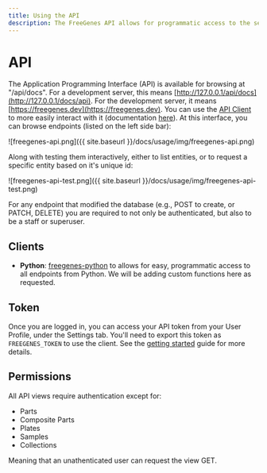 ```yaml
---
title: Using the API
description: The FreeGenes API allows for programmatic access to the server
---
```


# API

The Application Programming Interface (API) is available for browsing at "/api/docs".
For a development server, this means [http://127.0.0.1/api/docs](http://127.0.0.1/docs/api).
For the development server, it means [https://freegenes.dev](https://freegenes.dev).
You can use the [API Client](https://pypi.org/project/freegenes/) to more easily
interact with it (documentation [here](https://vsoch.github.io/freegenes-python/)).
At this interface, you can browse endpoints (listed on the left side bar):

![freegenes-api.png]({{ site.baseurl }}/docs/usage/img/freegenes-api.png)

Along with testing them interactively, either to list entities, or to request a specific
entity based on it's unique id:

![freegenes-api-test.png]({{ site.baseurl }}/docs/usage/img/freegenes-api-test.png)

For any endpoint that modified the database (e.g., POST to create, or PATCH, DELETE)
you are required to not only be authenticated, but also to be a staff or superuser.

## Clients

 - **Python**: [freegenes-python](https://www.github.com/vsoch/freegenes-python/) to allows
for easy, programmatic access to all endpoints from Python. We will be adding custom functions here as requested.

## Token

Once you are logged in, you can access your API token from your User Profile,
under the Settings tab.  You'll need to export this token as `FREEGENES_TOKEN` to use
the client. See the [getting started](https://vsoch.github.io/freegenes-python/docs/getting-started/) 
guide for more details.

## Permissions

All API views require authentication except for:

 - Parts
 - Composite Parts
 - Plates
 - Samples
 - Collections

Meaning that an unathenticated user can request the view GET.
